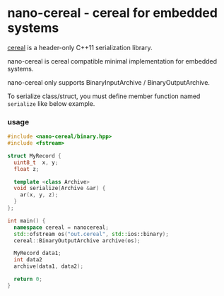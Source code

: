 nano-cereal - cereal for embedded systems
==========================================
[cereal](https://github.com/USCiLab/cereal) is a header-only C++11 serialization library.

nano-cereal is cereal compatible minimal implementation for embedded systems.

nano-cereal only supports BinaryInputArchive / BinaryOutputArchive.

To serialize class/struct, you must define member function named `serialize` like below example.


### usage
```cpp
#include <nano-cereal/binary.hpp>
#include <fstream>

struct MyRecord {
  uint8_t  x, y;
  float z;

  template <class Archive>
  void serialize(Archive &ar) {
    ar(x, y, z);
  }
};

int main() {
  namespace cereal = nanocereal;
  std::ofstream os("out.cereal", std::ios::binary);
  cereal::BinaryOutputArchive archive(os);

  MyRecord data1;
  int data2
  archive(data1, data2);

  return 0;
}
```
